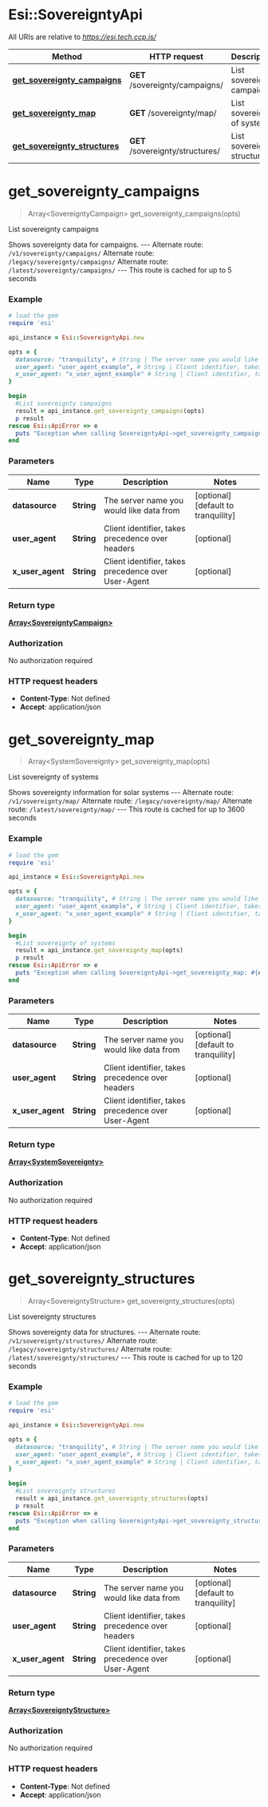 # Esi::SovereigntyApi

All URIs are relative to *https://esi.tech.ccp.is/*

Method | HTTP request | Description
------------- | ------------- | -------------
[**get_sovereignty_campaigns**](SovereigntyApi.md#get_sovereignty_campaigns) | **GET** /sovereignty/campaigns/ | List sovereignty campaigns
[**get_sovereignty_map**](SovereigntyApi.md#get_sovereignty_map) | **GET** /sovereignty/map/ | List sovereignty of systems
[**get_sovereignty_structures**](SovereigntyApi.md#get_sovereignty_structures) | **GET** /sovereignty/structures/ | List sovereignty structures


# **get_sovereignty_campaigns**
> Array&lt;SovereigntyCampaign&gt; get_sovereignty_campaigns(opts)

List sovereignty campaigns

Shows sovereignty data for campaigns.  ---  Alternate route: `/v1/sovereignty/campaigns/`  Alternate route: `/legacy/sovereignty/campaigns/`  Alternate route: `/latest/sovereignty/campaigns/`   ---  This route is cached for up to 5 seconds

### Example
```ruby
# load the gem
require 'esi'

api_instance = Esi::SovereigntyApi.new

opts = { 
  datasource: "tranquility", # String | The server name you would like data from
  user_agent: "user_agent_example", # String | Client identifier, takes precedence over headers
  x_user_agent: "x_user_agent_example" # String | Client identifier, takes precedence over User-Agent
}

begin
  #List sovereignty campaigns
  result = api_instance.get_sovereignty_campaigns(opts)
  p result
rescue Esi::ApiError => e
  puts "Exception when calling SovereigntyApi->get_sovereignty_campaigns: #{e}"
end
```

### Parameters

Name | Type | Description  | Notes
------------- | ------------- | ------------- | -------------
 **datasource** | **String**| The server name you would like data from | [optional] [default to tranquility]
 **user_agent** | **String**| Client identifier, takes precedence over headers | [optional] 
 **x_user_agent** | **String**| Client identifier, takes precedence over User-Agent | [optional] 

### Return type

[**Array&lt;SovereigntyCampaign&gt;**](SovereigntyCampaign.md)

### Authorization

No authorization required

### HTTP request headers

 - **Content-Type**: Not defined
 - **Accept**: application/json



# **get_sovereignty_map**
> Array&lt;SystemSovereignty&gt; get_sovereignty_map(opts)

List sovereignty of systems

Shows sovereignty information for solar systems  ---  Alternate route: `/v1/sovereignty/map/`  Alternate route: `/legacy/sovereignty/map/`  Alternate route: `/latest/sovereignty/map/`   ---  This route is cached for up to 3600 seconds

### Example
```ruby
# load the gem
require 'esi'

api_instance = Esi::SovereigntyApi.new

opts = { 
  datasource: "tranquility", # String | The server name you would like data from
  user_agent: "user_agent_example", # String | Client identifier, takes precedence over headers
  x_user_agent: "x_user_agent_example" # String | Client identifier, takes precedence over User-Agent
}

begin
  #List sovereignty of systems
  result = api_instance.get_sovereignty_map(opts)
  p result
rescue Esi::ApiError => e
  puts "Exception when calling SovereigntyApi->get_sovereignty_map: #{e}"
end
```

### Parameters

Name | Type | Description  | Notes
------------- | ------------- | ------------- | -------------
 **datasource** | **String**| The server name you would like data from | [optional] [default to tranquility]
 **user_agent** | **String**| Client identifier, takes precedence over headers | [optional] 
 **x_user_agent** | **String**| Client identifier, takes precedence over User-Agent | [optional] 

### Return type

[**Array&lt;SystemSovereignty&gt;**](SystemSovereignty.md)

### Authorization

No authorization required

### HTTP request headers

 - **Content-Type**: Not defined
 - **Accept**: application/json



# **get_sovereignty_structures**
> Array&lt;SovereigntyStructure&gt; get_sovereignty_structures(opts)

List sovereignty structures

Shows sovereignty data for structures.  ---  Alternate route: `/v1/sovereignty/structures/`  Alternate route: `/legacy/sovereignty/structures/`  Alternate route: `/latest/sovereignty/structures/`   ---  This route is cached for up to 120 seconds

### Example
```ruby
# load the gem
require 'esi'

api_instance = Esi::SovereigntyApi.new

opts = { 
  datasource: "tranquility", # String | The server name you would like data from
  user_agent: "user_agent_example", # String | Client identifier, takes precedence over headers
  x_user_agent: "x_user_agent_example" # String | Client identifier, takes precedence over User-Agent
}

begin
  #List sovereignty structures
  result = api_instance.get_sovereignty_structures(opts)
  p result
rescue Esi::ApiError => e
  puts "Exception when calling SovereigntyApi->get_sovereignty_structures: #{e}"
end
```

### Parameters

Name | Type | Description  | Notes
------------- | ------------- | ------------- | -------------
 **datasource** | **String**| The server name you would like data from | [optional] [default to tranquility]
 **user_agent** | **String**| Client identifier, takes precedence over headers | [optional] 
 **x_user_agent** | **String**| Client identifier, takes precedence over User-Agent | [optional] 

### Return type

[**Array&lt;SovereigntyStructure&gt;**](SovereigntyStructure.md)

### Authorization

No authorization required

### HTTP request headers

 - **Content-Type**: Not defined
 - **Accept**: application/json



